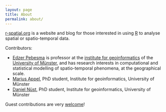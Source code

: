 ```yaml
---
layout: page
title: About
permalink: about/
---
```

[r-spatial.org](http://r-spatial.org/) is a website and blog for
those interested in using [R](http://www.r-project.org/) to analyse
spatial or spatio-temporal data.

Contributors:

* [Edzer Pebesma](http://www.uni-muenster.de/Geoinformatics/en/institute/staff/index.php/119/Edzer_Pebesma) is professor at the [institute for geoinformatics](http://ifgi.uni-muenster.de/en) of the [University of Münster](http://www.uni-muenster.de/en/), and has research interests in computational and statistical modelling of spatio-temporal phenomena, at the geographical scale.
* [Marius Appel](http://appel.staff.ifgi.de/), PhD student, Institute for geoinformatics, University of Münster
* [Daniel Nüst](http://www.uni-muenster.de/Geoinformatics/en/institute/staff/index.php/35/Daniel_N%C3%BCst), PhD student, Institute for geoinformatics, University of Münster

Guest contributions are very [welcome](https://github.com/edzer/r-spatial/)!
